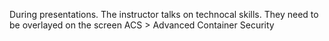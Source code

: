 During presentations. 
The instructor talks on technocal skills.
They need to be overlayed on the screen
ACS > Advanced Container Security

